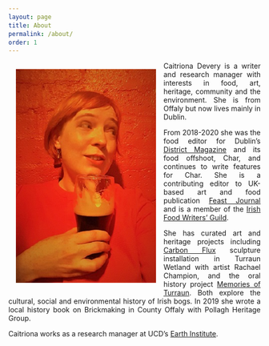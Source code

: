 ```yaml
---
layout: page
title: About
permalink: /about/
order: 1
---
```


<img align="left" src="/image/caitriona_guinness.jpg" img style="padding: 15px"/>
<div style="text-align: justify"> 
Caitriona Devery is a writer and research manager with interests in food, art, heritage, community and the environment. She is from Offaly but now lives mainly in Dublin.

From 2018-2020 she was the food editor for Dublin’s [District Magazine](https://districtmagazine.ie/) and its food offshoot, Char, and continues to write features for Char. She is a contributing editor to UK-based art and food publication [Feast Journal](https://feastjournal.co.uk/) and is a member of the [Irish Food Writers’ Guild](https://www.irishfoodwritersguild.ie/).
  
She has curated art and heritage projects including [Carbon Flux](https://rachaelchampion.com/carbon-flux) sculpture installation in Turraun Wetland with artist Rachael Champion, and the oral history project [Memories of Turraun](https://www.facebook.com/turraun/). Both explore the cultural, social and environmental history of Irish bogs. In 2019 she wrote a local history book on Brickmaking in County Offaly with Pollagh Heritage Group. 

Caitriona works as a research manager at UCD’s [Earth Institute](https://www.ucd.ie/earth/). 
</div>
